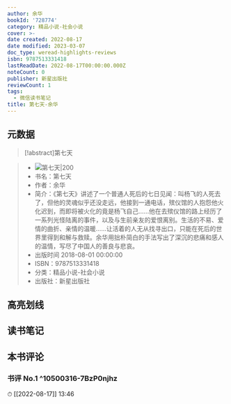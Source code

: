```yaml
---
author: 余华
bookId: '728774'
category: 精品小说-社会小说
cover: >-
date created: 2022-08-17
date modified: 2023-03-07
doc_type: weread-highlights-reviews
isbn: 9787513331418
lastReadDate: 2022-08-17T00:00:00.000Z
noteCount: 0
publisher: 新星出版社
reviewCount: 1
tags:
  - 微信读书笔记
title: 第七天-余华
---
```


## 元数据

>[!abstract]第七天

> - ![第七天|200](https://weread-1258476243.file.myqcloud.com/weread/cover/74/728774/t7_728774.jpg)
> - 书名：第七天
> - 作者：余华
> - 简介：《第七天》讲述了一个普通人死后的七日见闻：叫杨飞的人死去了，但他的灵魂似乎还没走远，他接到一通电话，殡仪馆的人抱怨他火化迟到，而即将被火化的竟是杨飞自己……他在去殡仪馆的路上经历了一系列光怪陆离的事件，以及与生前亲友的爱恨离别。生活的不易、爱情的曲折、亲情的温暖……让活着的人无从找寻出口，只能在死后的世界里得到和解与救赎。余华用拙朴简白的手法写出了深沉的悲痛和感人的温情，写尽了中国人的善良与悲哀。
> - 出版时间 2018-08-01 00:00:00
> - ISBN：9787513331418
> - 分类：精品小说-社会小说
> - 出版社：新星出版社

## 高亮划线

## 读书笔记

## 本书评论

### 书评 No.1 ^10500316-7BzP0njhz

⏱ [[2022-08-17]] 13:46
